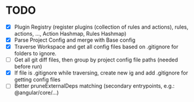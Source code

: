 # TODO

- [x] Plugin Registry (register plugins (collection of rules and actions), rules, actions, ..., Action Hashmap, Rules Hashmap)
- [x] Parse Project Config and merge with Base config
- [x] Traverse Workspace and get all config files based on .gitignore for folders to ignore.
- [ ] Get all git diff files, then group by project config file paths (needed before run)
- [x] If file is .gitignore while traversing, create new ig and add .gitignore for getting config files
- [ ] Better pruneExternalDeps matching (secondary entrypoints, e.g.: @angular/core/...)